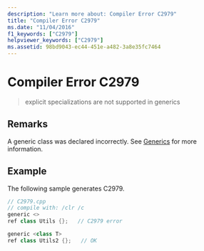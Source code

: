 ```yaml
---
description: "Learn more about: Compiler Error C2979"
title: "Compiler Error C2979"
ms.date: "11/04/2016"
f1_keywords: ["C2979"]
helpviewer_keywords: ["C2979"]
ms.assetid: 98bd9043-ec44-451e-a482-3a8e35fc7464
---
```

# Compiler Error C2979

> explicit specializations are not supported in generics

## Remarks

A generic class was declared incorrectly.  See [Generics](../../extensions/generics-cpp-component-extensions.md) for more information.

## Example

The following sample generates C2979.

```cpp
// C2979.cpp
// compile with: /clr /c
generic <>
ref class Utils {};   // C2979 error

generic <class T>
ref class Utils2 {};   // OK
```
